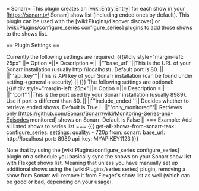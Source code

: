 = Sonarr=
This plugin creates an [wiki:Entry Entry] for each show in your [https://sonarr.tv/ Sonarr] show list (including ended ones by default).
This plugin can be used with the [wiki:Plugins/discover discover] or [wiki:Plugins/configure_series configure_series] plugins to add those shows to the shows list.

== Plugin Settings ==

Currently the following settings are required:
{{{#!div style="margin-left: 25px"
||= Option =||= Description =||
||'''base_url'''||This is the URL of your Sonarr installation (usually http://localhost). Default port is 80. ||
||'''api_key'''||This is API key of your Sonarr installation (can be found under setting->general->security)  ||
}}}
The following settings are optional:
{{{#!div style="margin-left: 25px"
||= Option =||= Description =||
||'''port'''||This is the port used by your Sonarr installation (usually 8989). Use if port is different than 80. ||
||'''include_ended'''|| Decides whether to retrieve ended shows. Default is True ||
||'''only_monitored'''|| Retrieves only [https://github.com/Sonarr/Sonarr/wiki/Monitoring-Series-and-Episodes monitored] shows on Sonarr. Default is False ||
=== Example: Add all listed shows to series list ===
{{{
  get-all-shows-from-sonarr-task:
      configure_series:
            settings:
              quality:
                - 720p
            from:
              sonarr:
                base_url: http://localhost
                port: 8989
                api_key: MYAPIKEY1123
}}}

Note that by using the [wiki:Plugins/configure_series configure_series] plugin on a schedule you basically sync the shows on your Sonarr show list with Flexget shows list. Meaning that unless you have manually set up additional shows using the [wiki:Plugins/series series] plugin, removing a show from Sonarr will remove it from Flexget's show list as well (which can be good or bad, depending on your usage).